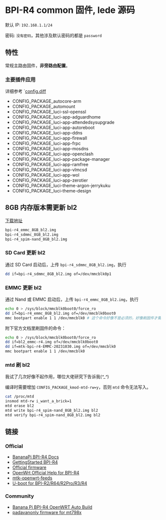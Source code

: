 # BPI-R4 common 固件, lede 源码

默认 IP: `192.168.1.1/24`

密码: `没有密码`，其他涉及默认密码的都是 `password`

## 特性

常规主路由固件，**非旁路由配置**。

### 主要插件应用

详细参考 `[config.diff](config.diff)

- CONFIG_PACKAGE_autocore-arm
- CONFIG_PACKAGE_automount
- CONFIG_PACKAGE_luci-ssl-openssl
- CONFIG_PACKAGE_luci-app-adguardhome
- CONFIG_PACKAGE_luci-app-attendedsysupgrade
- CONFIG_PACKAGE_luci-app-autoreboot
- CONFIG_PACKAGE_luci-app-ddns
- CONFIG_PACKAGE_luci-app-firewall
- CONFIG_PACKAGE_luci-app-frpc
- CONFIG_PACKAGE_luci-app-mosdns
- CONFIG_PACKAGE_luci-app-openclash
- CONFIG_PACKAGE_luci-app-package-manager
- CONFIG_PACKAGE_luci-app-ramfree
- CONFIG_PACKAGE_luci-app-vlmcsd
- CONFIG_PACKAGE_luci-app-wol
- CONFIG_PACKAGE_luci-app-zerotier
- CONFIG_PACKAGE_luci-theme-argon-jerrykuku
- CONFIG_PACKAGE_luci-theme-design

## 8GB 内存版本需更新 bl2

[下载地址](https://github.com/frank-w/u-boot/releases)

``` txt
bpi-r4_emmc_8GB_bl2.img
bpi-r4_sdmmc_8GB_bl2.img
bpi-r4_spim-nand_8GB_bl2.img
```

### SD Card 更新 bl2

通过 SD Card 启动后，上传 `bpi-r4_sdmmc_8GB_bl2.img`，执行

```bash
dd if=bpi-r4_sdmmc_8GB_bl2.img of=/dev/mmcblk0p1
```

### EMMC 更新 bl2

通过 Nand 或 EMMC 启动后，上传 `bpi-r4_emmc_8GB_bl2.img`，执行

```bash
echo 0 > /sys/block/mmcblk0boot0/force_ro
dd if=bpi-r4_emmc_8GB_bl2.img of=/dev/mmcblk0boot0
mmc bootpart enable 1 1 /dev/mmcblk0 # 这个命令好像不是必须的，好像刷固件才需要
```

附下官方文档里刷固件的命令：

```bash
echo 0 > /sys/block/mmcblk0boot0/force_ro
dd if=bl2_emmc-r4.img of=/dev/mmcblk0boot0
dd if=mtk-bpi-r4-EMMC-20231030.img of=/dev/mmcblk0
mmc bootpart enable 1 1 /dev/mmcblk0
```

### mtd 刷 bl2

我试了几次好像不起作用，哪位大佬研究下告诉我(*^_^*)

编译时需要增加 `CONFIG_PACKAGE_kmod-mtd-rw=y`，否则 `mtd` 命令无法写入。

```bash
cat /proc/mtd
insmod mtd-rw i_want_a_brick=1
mtd erase bl2
mtd write bpi-r4_spim-nand_8GB_bl2.img bl2
mtd verify bpi-r4_spim-nand_8GB_bl2.img bl2
```

## 链接

### Official

- [BananaPi BPI-R4 Docs](https://docs.banana-pi.org/en/BPI-R4/BananaPi_BPI-R4)
- [GettingStarted BPI-R4](https://docs.banana-pi.org/en/BPI-R4/GettingStarted_BPI-R4)
- [Official firmware](https://github.com/BPI-SINOVOIP/BPI-R4-MT76-OPENWRT-V21.02)
- [OpenWrt Official Help for BPI-R4](https://openwrt.org/inbox/toh/sinovoip/bananapi_bpi-r4)
- [mtk-openwrt-feeds](https://git01.mediatek.com/plugins/gitiles/openwrt/feeds/mtk-openwrt-feeds/)
- [U-boot for BPI-R2/R64/R2Pro/R3/R4](https://github.com/frank-w/u-boot)

### Community

- [Banana Pi BPI-R4 OpenWRT Auto Build](https://github.com/chenglong-do/bpi-r4-openwrt-main)
- [padavanonly firmware for mt798x](https://github.com/padavanonly/immortalwrt-mt798x-24.10)
